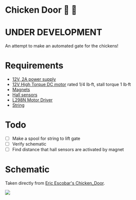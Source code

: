 # Chicken Door &#x1f414;  &#x1f6aa;

# UNDER DEVELOPMENT

An attempt to make an automated gate for the chickens!

# Requirements

- [12V, 2A power supply](https://www.amazon.com/gp/product/B00PJZQDDO/ref=oh_aui_detailpage_o00_s00?ie=UTF8&psc=1)
- [12V High Torque DC motor](https://www.amazon.com/gp/product/B00EDMIH7E/ref=oh_aui_detailpage_o00_s00?ie=UTF8&psc=1) rated 1/4 lb·ft, stall torque 1 lb·ft
- [Magnets](https://www.amazon.com/gp/product/B00NCURY4U/ref=oh_aui_detailpage_o00_s00?ie=UTF8&psc=1)
- [Hall sensors](https://www.amazon.com/gp/product/B00IFD0F7M/ref=oh_aui_detailpage_o00_s02?ie=UTF8&psc=1)
- [L298N Motor Driver](https://www.amazon.com/gp/product/B014KMHSW6/ref=oh_aui_detailpage_o00_s00?ie=UTF8&psc=1)
- [String](https://www.amazon.com/gp/product/B002XJRC2K/ref=oh_aui_detailpage_o00_s01?ie=UTF8&psc=1)

# Todo 

- [ ] Make a spool for string to lift gate
- [ ] Verify schematic
- [ ] Find distance that hall sensors are activated by magnet

# Schematic 

Taken directly from [Eric Escobar's Chicken_Door](https://github.com/ericescobar/Chicken_Door).

![](https://raw.githubusercontent.com/schollz/chickencam/master/door/schematics/Electrical_Diagram.jpg)
